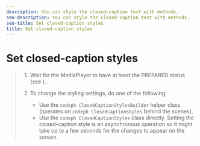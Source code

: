 ```yaml
---
description: You can style the closed-caption text with methods.
seo-description: You can style the closed-caption text with methods.
seo-title: Set closed-caption styles
title: Set closed-caption styles
---
```


# Set closed-caption styles

>1. Wait for the MediaPlayer to have at least the PREPARED status (see []()).
>   
>1. To change the styling settings, do one of the following:
>    * Use the `codeph ClosedCaptionStylesBuilder` helper class (operates on `codeph ClosedCaptionStyles` behind the scenes).
>    * Use the `codeph ClosedCaptionStyles` class directly.
>   Setting the closed-caption style is an asynchronous operation so it might take up to a few seconds for the changes to appear on the screen.
>   
>   
